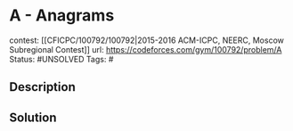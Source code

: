 # A - Anagrams

contest: [[CFICPC/100792/100792|2015-2016 ACM-ICPC, NEERC, Moscow Subregional Contest]]
url: https://codeforces.com/gym/100792/problem/A
Status: #UNSOLVED
Tags: #

## Description

## Solution

